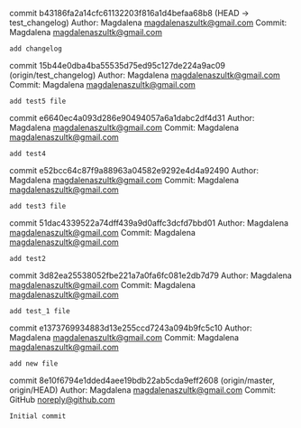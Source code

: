 commit b43186fa2a14cfc61132203f816a1d4befaa68b8 (HEAD -> test_changelog)
Author: Magdalena <magdalenaszultk@gmail.com>
Commit: Magdalena <magdalenaszultk@gmail.com>

    add changelog

commit 15b44e0dba4ba55535d75ed95c127de224a9ac09 (origin/test_changelog)
Author: Magdalena <magdalenaszultk@gmail.com>
Commit: Magdalena <magdalenaszultk@gmail.com>

    add test5 file

commit e6640ec4a093d286e90494057a6a1dabc2df4d31
Author: Magdalena <magdalenaszultk@gmail.com>
Commit: Magdalena <magdalenaszultk@gmail.com>

    add test4

commit e52bcc64c87f9a88963a04582e9292e4d4a92490
Author: Magdalena <magdalenaszultk@gmail.com>
Commit: Magdalena <magdalenaszultk@gmail.com>

    add test3 file

commit 51dac4339522a74dff439a9d0affc3dcfd7bbd01
Author: Magdalena <magdalenaszultk@gmail.com>
Commit: Magdalena <magdalenaszultk@gmail.com>

    add test2

commit 3d82ea25538052fbe221a7a0fa6fc081e2db7d79
Author: Magdalena <magdalenaszultk@gmail.com>
Commit: Magdalena <magdalenaszultk@gmail.com>

    add test_1 file

commit e1373769934883d13e255ccd7243a094b9fc5c10
Author: Magdalena <magdalenaszultk@gmail.com>
Commit: Magdalena <magdalenaszultk@gmail.com>

    add new file

commit 8e10f6794e1dded4aee19bdb22ab5cda9eff2608 (origin/master, origin/HEAD)
Author: Magdalena <magdalenaszultk@gmail.com>
Commit: GitHub <noreply@github.com>

    Initial commit
